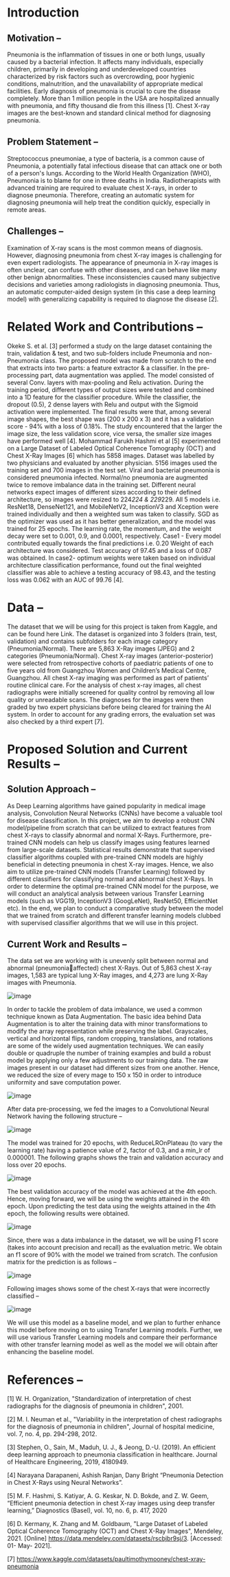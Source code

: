 # Introduction
## Motivation –
Pneumonia is the inflammation of tissues in one or both lungs, usually caused by a bacterial 
infection. It affects many individuals, especially children, primarily in developing and 
underdeveloped countries characterized by risk factors such as overcrowding, poor hygienic 
conditions, malnutrition, and the unavailability of appropriate medical facilities. Early 
diagnosis of pneumonia is crucial to cure the disease completely. More than 1 million people 
in the USA are hospitalized annually with pneumonia, and fifty thousand die from this illness
[1]. Chest X-ray images are the best-known and standard clinical method for diagnosing 
pneumonia. 
## Problem Statement –
Streptococcus pneumoniae, a type of bacteria, is a common cause of Pneumonia, a potentially 
fatal infectious disease that can attack one or both of a person's lungs. According to the World 
Health Organization (WHO), Pneumonia is to blame for one in three deaths in India. 
Radiotherapists with advanced training are required to evaluate chest X-rays, in order to 
diagnose pneumonia. Therefore, creating an automatic system for diagnosing pneumonia will
help treat the condition quickly, especially in remote areas.
## Challenges –
Examination of X-ray scans is the most common means of diagnosis. However, diagnosing 
pneumonia from chest X-ray images is challenging for even expert radiologists. The 
appearance of pneumonia in X-ray images is often unclear, can confuse with other diseases, 
and can behave like many other benign abnormalities. These inconsistencies caused many 
subjective decisions and varieties among radiologists in diagnosing pneumonia. Thus, an 
automatic computer-aided design system (in this case a deep learning model) with generalizing 
capability is required to diagnose the disease [2].

# Related Work and Contributions –

Okeke S. et al. [3] performed a study on the large dataset containing the train, validation & test, 
and two sub-folders include Pneumonia and non-Pneumonia class. The proposed model was 
made from scratch to the end that extracts into two parts: a feature extractor & a classifier. In 
the pre-processing part, data augmentation was applied. The model consisted of several Conv. 
layers with max-pooling and Relu activation. During the training period, different types of 
output sizes were tested and combined into a 1D feature for the classifier procedure. While the 
classifier, the dropout (0.5), 2 dense layers with Relu and output with the Sigmoid activation 
were implemented. The final results were that, among several image shapes, the best shape was 
(200 x 200 x 3) and it has a validation score - 94% with a loss of 0.18%. The study encountered 
that the larger the image size, the less validation score, vice versa, the smaller size images have 
performed well [4].
Mohammad Farukh Hashmi et al [5] experimented on a Large Dataset of Labeled Optical 
Coherence Tomography (OCT) and Chest X-Ray Images [6] which has 5858 images. Dataset 
was labelled by two physicians and evaluated by another physician. 5156 images used the 
training set and 700 images in the test set. Viral and bacterial pneumonia is considered 
pneumonia infected. Normal/no pneumonia are augmented twice to remove imbalance data in 
the training set. Different neural networks expect images of different sizes according to their 
defined architecture, so images were resized to 224*224 & 229*229. All 5 models i.e. 
ResNet18, DenseNet121, and MobileNetV2, InceptionV3 and Xception were trained 
individually and then a weighted sum was taken to classify. SGD as the optimizer was used as 
it has better generalization, and the model was trained for 25 epochs. The learning rate, the 
momentum, and the weight decay were set to 0.001, 0.9, and 0.0001, respectively. Case1 -
Every model contributed equally towards the final predictions i.e. 0.20 Weight of each 
architecture was considered. Test accuracy of 97.45 and a loss of 0.087 was obtained. In case2-
optimum weights were taken based on individual architecture classification performance, 
found out the final weighted classifier was able to achieve a testing accuracy of 98.43, and the 
testing loss was 0.062 with an AUC of 99.76 [4].

# Data –

The dataset that we will be using for this project is taken from Kaggle, and can be found here 
Link. The dataset is organized into 3 folders (train, test, validation) and contains subfolders for 
each image category (Pneumonia/Normal). There are 5,863 X-Ray images (JPEG) and 2 
categories (Pneumonia/Normal). Chest X-ray images (anterior-posterior) were selected from 
retrospective cohorts of paediatric patients of one to five years old from Guangzhou Women 
and Children’s Medical Centre, Guangzhou. All chest X-ray imaging was performed as part of 
patients’ routine clinical care. For the analysis of chest x-ray images, all chest radiographs were 
initially screened for quality control by removing all low quality or unreadable scans. The 
diagnoses for the images were then graded by two expert physicians before being cleared for 
training the AI system. In order to account for any grading errors, the evaluation set was also 
checked by a third expert [7].

# Proposed Solution and Current Results –

## Solution Approach –
As Deep Learning algorithms have gained popularity in medical image analysis, Convolution 
Neural Networks (CNNs) have become a valuable tool for disease classification. In this project, 
we aim to develop a robust CNN model/pipeline from scratch that can be utilized to extract 
features from chest X-rays to classify abnormal and normal X-Rays. Furthermore, pre-trained 
CNN models can help us classify images using features learned from large-scale datasets. 
Statistical results demonstrate that supervised classifier algorithms coupled with pre-trained 
CNN models are highly beneficial in detecting pneumonia in chest X-ray images. Hence, we 
also aim to utilize pre-trained CNN models (Transfer Learning) followed by different 
classifiers for classifying normal and abnormal chest X-Rays. In order to determine the optimal 
pre-trained CNN model for the purpose, we will conduct an analytical analysis between various 
Transfer Learning models (such as VGG19, InceptionV3 (GoogLeNet), ResNet50, 
EfficientNet etc). In the end, we plan to conduct a comparative study between the model that 
we trained from scratch and different transfer learning models clubbed with supervised 
classifier algorithms that we will use in this project. 
## Current Work and Results –
The data set we are working with is unevenly split between normal and abnormal (pneumoniaaffected) chest X-Rays. Out of 5,863 chest X-ray images, 1,583 are typical lung X-Ray images, 
and 4,273 are lung X-Ray images with Pneumonia. 

![image](https://user-images.githubusercontent.com/48237615/202839245-a116a7cf-927c-4ff8-9712-6b62958eb034.png)

In order to tackle the problem of data imbalance, we used a common technique known as Data Augmentation. The basic idea behind Data Augmentation is to alter the training data with minor transformations to modify the array representation while preserving the label. Grayscales, vertical and horizontal flips, random cropping, translations, and rotations are some of the widely used augmentation techniques. We can easily double or quadruple the number of training examples and build a robust model by applying only a few adjustments to our training data. The raw images present in our dataset had different sizes from one another. Hence, we reduced the size of every mage to 150 x 150 in order to introduce uniformity and save computation power. 

![image](https://user-images.githubusercontent.com/48237615/202839256-aa8c2306-fabe-41ae-99cf-dd6bd3706ec5.png)

After data pre-processing, we fed the images to a Convolutional Neural Network having the following structure – 

![image](https://user-images.githubusercontent.com/48237615/202839269-0942e00d-6d8f-4fcd-a23f-f25dbafee109.png)

The model was trained for 20 epochs, with ReduceLROnPlateau (to vary the learning rate) having a patience value of 2, factor of 0.3, and a min_lr of 0.000001. The following graphs shows the train and validation accuracy and loss over 20 epochs. 

![image](https://user-images.githubusercontent.com/48237615/202839279-bd9b1842-b692-4d18-b3c1-1e3d9456e8f1.png)

The best validation accuracy of the model was achieved at the 4th epoch. Hence, moving forward, we will be using the weights attained in the 4th epoch. Upon predicting the test data using the weights attained in the 4th epoch, the following results were obtained.

![image](https://user-images.githubusercontent.com/48237615/202839285-31ca3b5a-84ba-4d48-827f-f0f83f696ecb.png)

Since, there was a data imbalance in the dataset, we will be using F1 score (takes into account precision and recall) as the evaluation metric. We obtain an f1 score of 90% with the model we trained from scratch. The confusion matrix for the prediction is as follows – 

![image](https://user-images.githubusercontent.com/48237615/202839294-b4faaa2a-bf81-4213-8a53-834d755e592e.png)

Following images shows some of the chest X-rays that were incorrectly classified – 

![image](https://user-images.githubusercontent.com/48237615/202839298-da7d9790-8eb7-418c-a877-82d976c56cf7.png)

We will use this model as a baseline model, and we plan to further enhance this model before moving on to using Transfer Learning models. Further, we will use various Transfer Learning models and compare their performance with other transfer learning model as well as the model we will obtain after enhancing the baseline model.

# References –

[1] W. H. Organization, "Standardization of interpretation of chest radiographs for the diagnosis of pneumonia in children", 2001.

[2] M. I. Neuman et al., "Variability in the interpretation of chest radiographs for the diagnosis of pneumonia in children", Journal of hospital medicine, vol. 7, no. 4, pp. 294-298, 2012.

[3] Stephen, O., Sain, M., Maduh, U. J., & Jeong, D.-U. (2019). An efficient deep learning approach to pneumonia classification in healthcare. Journal of Healthcare Engineering, 2019, 4180949.

[4] Narayana Darapaneni, Ashish Ranjan, Dany Bright “Pneumonia Detection in Chest X-Rays using Neural Networks”.

[5] M. F. Hashmi, S. Katiyar, A. G. Keskar, N. D. Bokde, and Z. W. Geem, “Efficient pneumonia detection in chest X-ray images using deep transfer learning,” Diagnostics (Basel), vol. 10, no. 6, p. 417, 2020

[6] D. Kermany, K. Zhang and M. Goldbaum, "Large Dataset of Labeled Optical Coherence Tomography (OCT) and Chest X-Ray Images", Mendeley, 2021. [Online] https://data.mendeley.com/datasets/rscbjbr9sj/3. [Accessed: 01- May- 2021].

[7] https://www.kaggle.com/datasets/paultimothymooney/chest-xray-pneumonia




